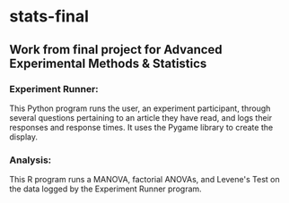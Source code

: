# stats-final
## Work from final project for Advanced Experimental Methods &amp; Statistics



### Experiment Runner:
This Python program runs the user, an experiment participant, through several questions pertaining to an article they have read, and logs their responses and response times. It uses the Pygame library to create the display.



### Analysis:
This R program runs a MANOVA, factorial ANOVAs, and Levene's Test on the data logged by the Experiment Runner program.
